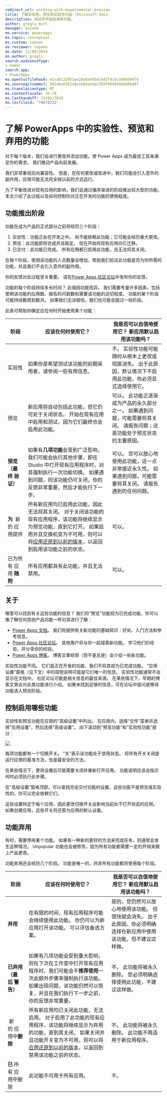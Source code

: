 ```yaml
---
redirect_url: working-with-experimental-preview
title: 了解实验性、预览和实验性功能 |Microsoft Docs
description: 测试并开始采用新功能。
author: gregli-msft
manager: kvivek
ms.service: powerapps
ms.topic: conceptual
ms.custom: canvas
ms.reviewer: tapanm
ms.date: 11/08/2019
ms.author: gregli
search.audienceType:
- maker
search.app:
- PowerApps
ms.openlocfilehash: e1cab122851ae2ba0a4d5414d2f4c5ca088d4478
ms.sourcegitcommit: dd2a8a0362a8e1b64a1dac7b9f98d43da8d0bd87
ms.translationtype: MT
ms.contentlocale: zh-CN
ms.lasthandoff: 12/02/2019
ms.locfileid: "74674232"
---
```

# <a name="understand-experimental-preview-and-deprecated-features-in-powerapps"></a>了解 PowerApps 中的实验性、预览和弃用的功能

对于每个版本，我们会进行更改并添加功能，使 Power Apps 成为最佳工具来满足你的需求。 我们推动产品向前发展。  

我们非常重视后向兼容性。 但是，在任何更改或改进中，我们可能会引入意外的副作用，应用可能无法完全按以前的方式运行。

为了平衡改进对现有应用的影响，我们会通过循序渐进的阶段推出较大型的功能。 本文介绍了此过程以及如何控制你对正在开发的功能的使用程度。

## <a name="feature-roll-out-stages"></a>功能推出阶段

功能在成为产品的正式部分之前将经历三个阶段：

1. 实验性：功能正处在开发之中。 尚不能依赖此功能；它可能会经历重大更改。
1. 预览：此功能即将完成并且稳定。 现在开始将现有应用向它迁移。
1. 已交付：此功能已完成。 所有应用都已启用此功能，且无法将其关闭。

在每个阶段，使用该功能的人员数量会增加，帮助我们验证此功能是否为你所需的功能，并且我们不会引入意外的副作用。

你的反馈对此过程至关重要。  请在[Power Apps 社区论坛](https://powerusers.microsoft.com/t5/PowerApps-Community/ct-p/PowerApps1)中发布你的反馈。

功能的每个阶段持续多长时间？ 此值因功能而异。 我们需要考量许多因素，包括使用该功能的应用数、报告的问题数和需要该功能的迫切程度。 功能的某个阶段可能持续数周到数月。  如果我们无法相信，我们也可能会跳过一些阶段。

此表可帮助你确定应在何时开始使用某个功能： 

| 阶段 | 应该在何时使用它？ | 我是否可以自信地使用它？  新应用默认启用该功能吗？ | 
|----|----|----|
| 实验性 | 如果你是希望测试该功能的前期采用者，请参阅一些有用信息。 | 不。 实验性功能可能随时从根本上更改或彻底消失。 出于此原因，默认情况下不启用此功能，你必须显式选择使用它。 |  
| 预览 | 新应用将自动包括此功能，但它仍可处于关闭状态。  开始在现有应用中启用和测试，因为它们最终也会启用此功能。  |可以。  此功能正逐渐成为产品的永久部分之一。 如果遇到问题，可能需要将其关闭。  请报告问题；这是功能处于预览状态的主要原因。  | 
| **预览（最终&nbsp;验证）** | 如果有**几项功能**会受到广泛影响，我们可能会执行其他步骤，即在 Studio 中打开现有应用程序时，对其强制执行一次功能切换。  如果遇到问题，则该功能仍可关闭，你的反馈非常重要，然后才能执行下一步。 | 可以。 您可以放心地使用此功能，这一点非常接近永久性。 如果遇到问题，可能需要将其关闭。  请报告遇到的任何问题。 |
| **为&nbsp;** 新的&nbsp;应用提供 | 所有新应用均已启用此功能，因此无法将其关闭。  对于关闭该功能的现有应用程序，该功能将继续显示为预览功能，直到它打开。  如果启用并且交换机变为不可用，则可以将[应用还原到以前的版本](restore-an-app.md)，以返回到启用该功能之前的状态。 | 可以。 |
| 已为所有&nbsp;应用&nbsp;**随附** | 所有应用都具有此功能，并且无法禁用。 | 可以。 | 

## <a name="documentation"></a>关于

哪里可以找到有关这些功能的信息？  我们将“预览”功能视为已完成功能，你可以像了解任何其他产品功能一样对其进行了解： 
- [Power Apps 文档](https://docs.microsoft.com/powerapps/maker/canvas-apps/getting-started)。 我们将提供有关新功能的基础知识：好处、入门方法和参考信息。
- [Power Apps 社区论坛](https://powerusers.microsoft.com/t5/PowerApps-Community/ct-p/PowerApps1)。  其他用户将与你一起探索新功能。 学习他们的经验，并分享你的经验。
- [Power Apps 博客](https://powerapps.microsoft.com/blog/)。  博客文章经常（但不是总是）会介绍一些新功能。

实验性功能不同。  它们是正在开发的功能，我们不将其视为已完成功能。 “应用设置”窗格（见下文）中的简短说明可能是它们唯一的信息。 实验性功能通常不会显示在文档中。 社区论坛可能是相关信息的最佳来源。  在某些情况下，早期的博客文章会对此类功能进行介绍。  如果未找到足够的信息，可在论坛中提问或等待功能进入预览阶段。

## <a name="controlling-which-features-are-enabled"></a>控制启用哪些功能

实验性和预览功能在应用的“高级设置”中列出。  在应用内，选择“文件”菜单并选择“应用设置”，然后选择“高级设置”。 向下滚动到“预览功能”和“实验性功能”部分：

![](media/working-with-experimental/advanced-settings.png)

每项功能都有一个切换开关。  “关”表示该功能处于禁用状态。  将所有开关关闭是运行应用的基准方法，也是最安全的方法。

在某些情况下，更改设置后可能需要关闭并重新打开应用。  功能说明应该会指示何时必须执行此步骤。

在“高级设置”窗格顶部，可以查找完全交付功能的设置，这些功能不是预览或实验性的，你可以完全依赖它们。 

这些设置特定于每个应用，因此更改切换开关会影响当前处于打开状态的应用。 如果创建应用，这些开关将还原为应用的默认设置。

## <a name="feature-deprecation"></a>功能弃用

有时，需要停用某个功能。  如果有一种新的更好的方法来完成任务，则通常会发生这种情况。  Unpopular 功能也会被修剪，因为所有功能都需要一定的开销来跟上产品更改。

功能弃用还会经历几个阶段。  功能是唯一的，并非所有功能都将使用每个阶段。

| 阶段 | 应该在何时使用它？ | 我是否可以自信地使用它？  新应用默认启用该功能吗？ | 
|----|----|----|
| **弃用** | 在有限的时间，现有应用程序可能会继续使用此功能。 你仍可以为新应用打开该功能。  可以评估备选方案。  | 是的，您仍然可以放心地使用该功能。 但很快就会消失。 出于此原因，你必须明确选择在新应用中使用该功能，但不建议这样做。  |
| **已弃用（最后&nbsp;警告）** | 如果有几项功能会受到重大影响，则在下次在工作室中打开现有应用程序时，我们可能会不**推荐使用**一次此额外步骤来强制执行该功能。  如果出现问题，该功能仍然可以恢复，并且在我们执行下一步之前，你的反馈非常重要。|  不。  此功能将被永久删除。 您必须明确选择使用此功能，不建议这样做。 |
| &nbsp;新的&nbsp;应用中**删除** | 所有新应用均已关闭此功能，无法启用。  对于启用了此功能的现有应用程序，该功能将继续显示为弃用的功能，直到其关闭。  如果关闭并且功能开关变为不可用，则可以将[应用还原到以前的版本](restore-an-app.md)，以返回到禁用该功能之前的状态。 | 不。  此功能将被永久删除。 此功能不再适用于新应用程序。 |
| **已**&nbsp;所有&nbsp;应用中删除 | 此功能不可用于所有应用。 | 不。 |  

